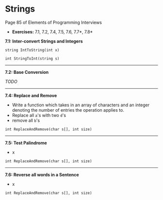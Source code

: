 # Strings #
Page 85 of Elements of Programming Interviews

*   **Exercises:** 7.1, 7.2, 7.4, 7.5, 7.6, 7.7*, 7.8*

**7.1: Inter-convert Strings and Integers**

`string IntToString(int x)`

`int StringToInt(string s)`

---

**7.2: Base Conversion**

_TODO_

---

**7.4: Replace and Remove**

*   Write a function which takes in an array of characters and an integer denoting the number of entries the operation applies to.
*   Replace all `a`'s with two `d`'s
*   remove all `b`'s

`int ReplaceAndRemove(char s[], int size)`

---

**7.5: Test Palindrome**

*   x

`int ReplaceAndRemove(char s[], int size)`

---

**7.6: Reverse all words in a Sentence**

*   x

`int ReplaceAndRemove(char s[], int size)`